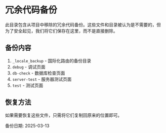 # 冗余代码备份

此目录包含从项目中移除的冗余代码备份。这些文件和目录被认为是不需要的，但为了安全起见，我们将它们保存在这里，而不是直接删除。

## 备份内容

1. `_locale_backup` - 国际化路由的备份目录
2. `debug` - 调试页面
3. `db-check` - 数据库检查页面
4. `server-test` - 服务器测试页面
5. `test` - 测试页面

## 恢复方法

如果需要恢复这些文件，只需将它们复制回原来的位置即可。

备份日期: 2025-03-13
